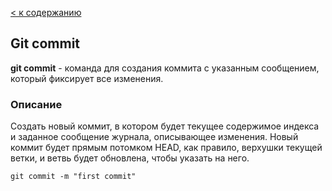 [< к содержанию](./readme.md)

## Git commit

**git commit** - команда для создания коммита с указанным сообщением, который фиксирует все изменения.

### Описание

Создать новый коммит, в котором будет текущее содержимое индекса и заданное сообщение журнала, описывающее изменения. Новый коммит будет прямым потомком HEAD, как правило, верхушки текущей ветки, и ветвь будет обновлена, чтобы указать на него.

```bash=
git commit -m "first commit"
```